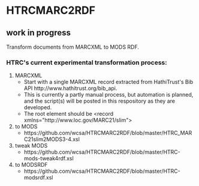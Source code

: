 # HTRCMARC2RDF
## work in progress  

Transform documents from MARCXML to MODS RDF.  

### HTRC's current experimental transformation process:  

<ol>
<li>
MARCXML
	<ul>
		<li>Start with a single MARCXML record extracted from HathiTrust's Bib API http://www.hathitrust.org/bib_api.</li>
		<li>This is currently a partly manual process, but automation is planned, and the script(s) will be posted in this respository as they are developed.</li>
		<li>The root element should be &lt;record xmlns="http://www.loc.gov/MARC21/slim"></li>
	</ul>
</li>
<li>
to MODS
	<ul>
	<li>https://github.com/wcsa/HTRCMARC2RDF/blob/master/HTRC_MARC21slim2MODS3-4.xsl</li>
	</ul>
</li>
<li>
tweak MODS
	<ul>
	<li>https://github.com/wcsa/HTRCMARC2RDF/blob/master/HTRC-mods-tweak4rdf.xsl</li>
	</ul>
</li>
<li>
to MODSRDF
	<ul>
	<li>https://github.com/wcsa/HTRCMARC2RDF/blob/master/HTRC-modsrdf.xsl</li>
	</ul>
</li>

</ol>





